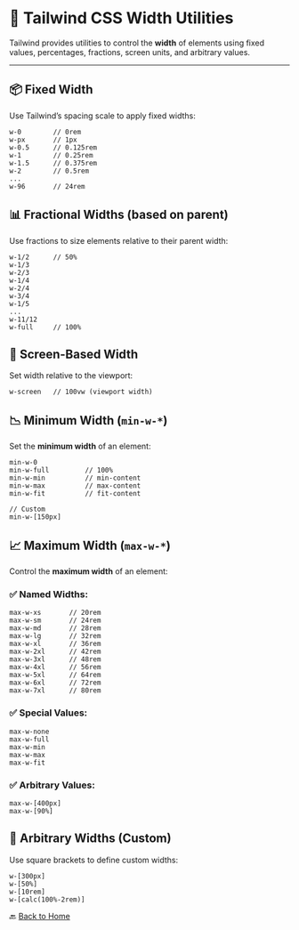 # 📐 Tailwind CSS Width Utilities

Tailwind provides utilities to control the **width** of elements using fixed values, percentages, fractions, screen units, and arbitrary values.

---

## 📦 Fixed Width

Use Tailwind’s spacing scale to apply fixed widths:

```
w-0        // 0rem
w-px       // 1px
w-0.5      // 0.125rem
w-1        // 0.25rem
w-1.5      // 0.375rem
w-2        // 0.5rem
...
w-96       // 24rem
```



## 📊 Fractional Widths (based on parent)

Use fractions to size elements relative to their parent width:

```
w-1/2      // 50%
w-1/3
w-2/3
w-1/4
w-2/4
w-3/4
w-1/5
...
w-11/12
w-full     // 100%
```



## 📱 Screen-Based Width

Set width relative to the viewport:

```
w-screen   // 100vw (viewport width)
```



## 📉 Minimum Width (`min-w-*`)

Set the **minimum width** of an element:

```
min-w-0
min-w-full         // 100%
min-w-min          // min-content
min-w-max          // max-content
min-w-fit          // fit-content

// Custom
min-w-[150px]
```



## 📈 Maximum Width (`max-w-*`)

Control the **maximum width** of an element:

### ✅ Named Widths:

```
max-w-xs       // 20rem
max-w-sm       // 24rem
max-w-md       // 28rem
max-w-lg       // 32rem
max-w-xl       // 36rem
max-w-2xl      // 42rem
max-w-3xl      // 48rem
max-w-4xl      // 56rem
max-w-5xl      // 64rem
max-w-6xl      // 72rem
max-w-7xl      // 80rem
```

### ✅ Special Values:

```
max-w-none
max-w-full
max-w-min
max-w-max
max-w-fit
```

### ✅ Arbitrary Values:

```
max-w-[400px]
max-w-[90%]
```



## 🧪 Arbitrary Widths (Custom)

Use square brackets to define custom widths:

```
w-[300px]
w-[50%]
w-[10rem]
w-[calc(100%-2rem)]
```


🔙 [Back to Home](../README.md)

